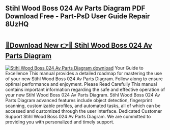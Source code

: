 ## Stihl Wood Boss 024 Av Parts Diagram PDF Download Free - Part-PsD User Guide Repair 8UzHQ

# <h2><a href="http://dfo7st.blite.top/?on=Stihl+Wood+Boss+024+Av+Parts+Diagram">🔗Download New 👉🔴 Stihl Wood Boss 024 Av Parts Diagram</a></h2>

[![Stihl Wood Boss 024 Av Parts Diagram download](https://i.imgur.com/lujVjoI.png)](http://dfo7st.blite.top/?on=Stihl+Wood+Boss+024+Av+Parts+Diagram)
Your Guide to Excellence This manual provides a detailed roadmap for mastering the use of your new Stihl Wood Boss 024 Av Parts Diagram. Follow along to ensure optimal performance and enjoyment. Please Read Carefully This manual contains important information regarding the safe and effective operation of your new Stihl Wood Boss 024 Av Parts Diagram. Stihl Wood Boss 024 Av Parts Diagram advanced features include object detection, fingerprint scanning, customizable profiles, and automated tasks, all of which can be accessed and customized through the user interface. Dedicated Customer Support Stihl Wood Boss 024 Av Parts Diagram. We are committed to providing you with personalized and timely support.
